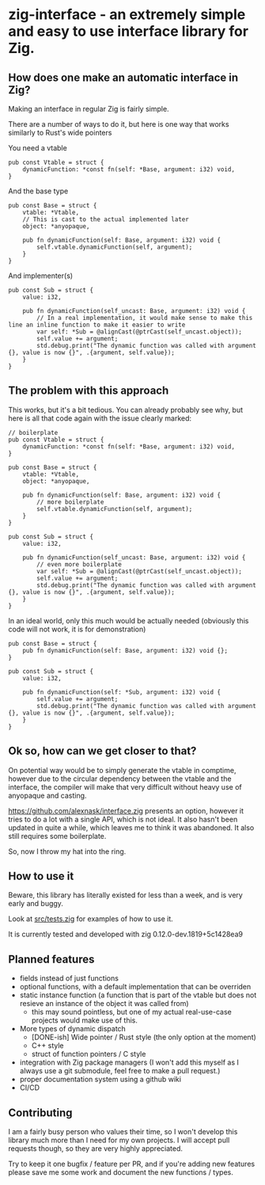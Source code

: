 # zig-interface - an extremely simple and easy to use interface library for Zig.


## How does one make an automatic interface in Zig?

Making an interface in regular Zig is fairly simple.

There are a number of ways to do it, but here is one way that works similarly to Rust's wide pointers

You need a vtable
```Zig
pub const Vtable = struct {
    dynamicFunction: *const fn(self: *Base, argument: i32) void,
}
```

And the base type
```Zig
pub const Base = struct {
    vtable: *Vtable,
    // This is cast to the actual implemented later
    object: *anyopaque,

    pub fn dynamicFunction(self: Base, argument: i32) void {
        self.vtable.dynamicFunction(self, argument);
    }
}
```

And implementer(s)
```Zig
pub const Sub = struct {
    value: i32,

    pub fn dynamicFunction(self_uncast: Base, argument: i32) void {
        // In a real implementation, it would make sense to make this line an inline function to make it easier to write
        var self: *Sub = @alignCast(@ptrCast(self_uncast.object));
        self.value += argument;
        std.debug.print("The dynamic function was called with argument {}, value is now {}", .{argument, self.value});
    }
}
```

## The problem with this approach

This works, but it's a bit tedious. You can already probably see why, but here is all that code again with the issue clearly marked:

```Zig
// boilerplate
pub const Vtable = struct {
    dynamicFunction: *const fn(self: *Base, argument: i32) void,
}

pub const Base = struct {
    vtable: *Vtable,
    object: *anyopaque,

    pub fn dynamicFunction(self: Base, argument: i32) void {
        // more boilerplate
        self.vtable.dynamicFunction(self, argument);
    }
}

pub const Sub = struct {
    value: i32,

    pub fn dynamicFunction(self_uncast: Base, argument: i32) void {
        // even more boilerplate
        var self: *Sub = @alignCast(@ptrCast(self_uncast.object));
        self.value += argument;
        std.debug.print("The dynamic function was called with argument {}, value is now {}", .{argument, self.value});
    }
}
```

In an ideal world, only this much would be actually needed (obviously this code will not work, it is for demonstration)

```Zig
pub const Base = struct {
    pub fn dynamicFunction(self: Base, argument: i32) void {};
}

pub const Sub = struct {
    value: i32,

    pub fn dynamicFunction(self: *Sub, argument: i32) void {
        self.value += argument;
        std.debug.print("The dynamic function was called with argument {}, value is now {}", .{argument, self.value});
    }
}
```

## Ok so, how can we get closer to that?

On potential way would be to simply generate the vtable in comptime, however due to the circular dependency between the vtable and the interface, the compiler will make that very difficult without heavy use of anyopaque and casting.

https://github.com/alexnask/interface.zig presents an option, however it tries to do a lot with a single API, which is not ideal. It also hasn't been updated in quite a while, which leaves me to think it was abandoned. It also still requires some boilerplate.

So, now I throw my hat into the ring.

## How to use it

Beware, this library has literally existed for less than a week, and is very early and buggy.

Look at [src/tests.zig](src/tests.zig) for examples of how to use it.

It is currently tested and developed with zig 0.12.0-dev.1819+5c1428ea9

## Planned features
- fields instead of just functions
- optional functions, with a default implementation that can be overriden
- static instance function (a function that is part of the vtable but does not resieve an instance of the object it was called from)
    - this may sound pointless, but one of my actual real-use-case projects would make use of this.
- More types of dynamic dispatch
    - [DONE-ish] Wide pointer / Rust style (the only option at the moment)
    - C++ style
    - struct of function pointers / C style
- integration with Zig package managers (I won't add this myself as I always use a git submodule, feel free to make a pull request.)
- proper documentation system using a github wiki
- CI/CD

## Contributing

I am a fairly busy person who values their time, so I won't develop this library much more than I need for my own projects. I will accept pull requests though, so they are very highly appreciated.

Try to keep it one bugfix / feature per PR, and if you're adding new features please save me some work and document the new functions / types.
